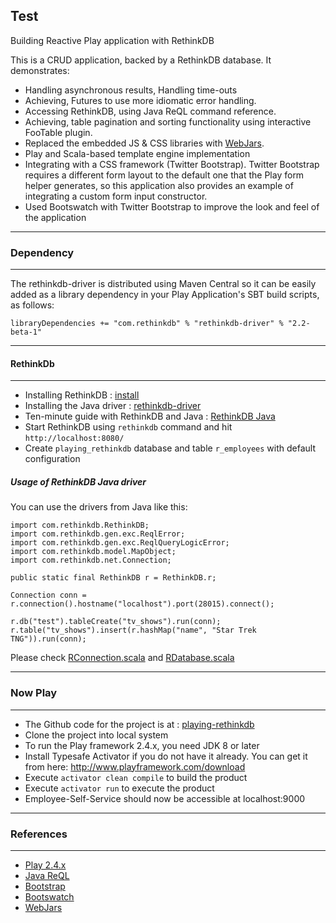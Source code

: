 Test
-----------------------------------------------------------------------
Building Reactive Play application with RethinkDB

This is a CRUD application, backed by a RethinkDB database. It demonstrates:
- Handling asynchronous results, Handling time-outs
- Achieving, Futures to use more idiomatic error handling.
- Accessing RethinkDB, using Java ReQL command reference.
- Achieving, table pagination and sorting functionality using interactive FooTable plugin.
- Replaced the embedded JS & CSS libraries with [WebJars](http://www.webjars.org/).
- Play and Scala-based template engine implementation
- Integrating with a CSS framework (Twitter Bootstrap). Twitter Bootstrap requires a different form layout to the default one that the Play form helper generates, so this application also provides an example of integrating a custom form input constructor.
- Used Bootswatch with Twitter Bootstrap to improve the look and feel of the application

-----------------------------------------------------------------------
### Dependency
-----------------------------------------------------------------------
The rethinkdb-driver is distributed using Maven Central so it can be easily added as a library dependency in your Play Application's SBT build scripts, as follows:

```
libraryDependencies += "com.rethinkdb" % "rethinkdb-driver" % "2.2-beta-1"
```

-----------------------------------------------------------------------
#### RethinkDb
-----------------------------------------------------------------------
* Installing RethinkDB : [install](http://rethinkdb.com/docs/install/)
* Installing the Java driver : [rethinkdb-driver](http://rethinkdb.com/docs/install-drivers/java/)
* Ten-minute guide with RethinkDB and Java : [RethinkDB Java](http://rethinkdb.com/docs/guide/java/)
* Start RethinkDB using `rethinkdb` command and hit `http://localhost:8080/`
* Create `playing_rethinkdb` database and table `r_employees` with default configuration

##### Usage of RethinkDB Java driver
You can use the drivers from Java like this:

```
import com.rethinkdb.RethinkDB;
import com.rethinkdb.gen.exc.ReqlError;
import com.rethinkdb.gen.exc.ReqlQueryLogicError;
import com.rethinkdb.model.MapObject;
import com.rethinkdb.net.Connection;

public static final RethinkDB r = RethinkDB.r;

Connection conn = r.connection().hostname("localhost").port(28015).connect();

r.db("test").tableCreate("tv_shows").run(conn);
r.table("tv_shows").insert(r.hashMap("name", "Star Trek TNG")).run(conn);
```

Please check [RConnection.scala](app/models/rdb/RConnection.scala) and [RDatabase.scala](app/models/rdb/RDatabase.scala)

-----------------------------------------------------------------------
### Now Play
-----------------------------------------------------------------------
* The Github code for the project is at : [playing-rethinkdb](https://github.com/anand-singh/playing-rethinkdb)
* Clone the project into local system
* To run the Play framework 2.4.x, you need JDK 8 or later
* Install Typesafe Activator if you do not have it already. You can get it from here: http://www.playframework.com/download
* Execute `activator clean compile` to build the product
* Execute `activator run` to execute the product
* Employee-Self-Service should now be accessible at localhost:9000

-----------------------------------------------------------------------
### References
-----------------------------------------------------------------------
* [Play 2.4.x](https://playframework.com/documentation/2.4.x/ScalaHome)
* [Java ReQL](http://rethinkdb.com/api/java/)
* [Bootstrap](http://getbootstrap.com/css/)
* [Bootswatch](http://bootswatch.com/)
* [WebJars](http://www.webjars.org/)
